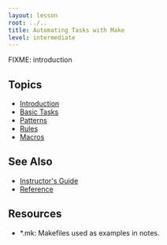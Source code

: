 ```yaml
---
layout: lesson
root: ../..
title: Automating Tasks with Make
level: intermediate
---
```

FIXME: introduction

Topics
------
*   [Introduction](00-intro.html)
*   [Basic Tasks](01-basics.html)
*   [Patterns](02-patterns.html)
*   [Rules](03-rules.html)
*   [Macros](04-macros.html)

See Also
--------
*   [Instructor's Guide](guide.html)
*   [Reference](ref.html)

Resources
---------
*   \*.mk: Makefiles used as examples in notes.
